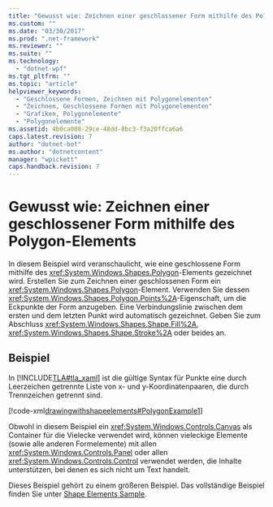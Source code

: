 ```yaml
---
title: "Gewusst wie: Zeichnen einer geschlossener Form mithilfe des Polygon-Elements | Microsoft Docs"
ms.custom: ""
ms.date: "03/30/2017"
ms.prod: ".net-framework"
ms.reviewer: ""
ms.suite: ""
ms.technology: 
  - "dotnet-wpf"
ms.tgt_pltfrm: ""
ms.topic: "article"
helpviewer_keywords: 
  - "Geschlossene Formen, Zeichnen mit Polygonelementen"
  - "Zeichnen, Geschlossene Formen mit Polygonelementen"
  - "Grafiken, Polygonelemente"
  - "Polygonelemente"
ms.assetid: 4b0ca008-29ce-48dd-8bc3-f3a20ffca6a6
caps.latest.revision: 7
author: "dotnet-bot"
ms.author: "dotnetcontent"
manager: "wpickett"
caps.handback.revision: 7
---
```

# Gewusst wie: Zeichnen einer geschlossener Form mithilfe des Polygon-Elements
In diesem Beispiel wird veranschaulicht, wie eine geschlossene Form mithilfe des <xref:System.Windows.Shapes.Polygon>\-Elements gezeichnet wird.  Erstellen Sie zum Zeichnen einer geschlossenen Form ein <xref:System.Windows.Shapes.Polygon>\-Element. Verwenden Sie dessen <xref:System.Windows.Shapes.Polygon.Points%2A>\-Eigenschaft, um die Eckpunkte der Form anzugeben.  Eine Verbindungslinie zwischen dem ersten und dem letzten Punkt wird automatisch gezeichnet.  Geben Sie zum Abschluss <xref:System.Windows.Shapes.Shape.Fill%2A>, <xref:System.Windows.Shapes.Shape.Stroke%2A> oder beides an.  
  
## Beispiel  
 In [!INCLUDE[TLA#tla_xaml](../../../../includes/tlasharptla-xaml-md.md)] ist die gültige Syntax für Punkte eine durch Leerzeichen getrennte Liste von x\- und y\-Koordinatenpaaren, die durch Trennzeichen getrennt sind.  
  
 [!code-xml[drawingwithshapeelements#PolygonExample1](../../../../samples/snippets/csharp/VS_Snippets_Wpf/DrawingWithShapeElements/CS/polygonexample.xaml#polygonexample1)]  
  
 Obwohl in diesem Beispiel ein <xref:System.Windows.Controls.Canvas> als Container für die Vielecke verwendet wird, können vieleckige Elemente \(sowie alle anderen Formelemente\) mit allen <xref:System.Windows.Controls.Panel> oder allen <xref:System.Windows.Controls.Control> verwendet werden, die Inhalte unterstützen, bei denen es sich nicht um Text handelt.  
  
 Dieses Beispiel gehört zu einem größeren Beispiel. Das vollständige Beispiel finden Sie unter [Shape Elements Sample](http://go.microsoft.com/fwlink/?LinkID=160037).